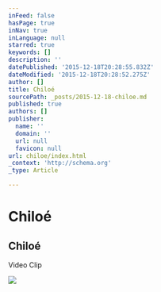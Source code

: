 ```yaml
---
inFeed: false
hasPage: true
inNav: true
inLanguage: null
starred: true
keywords: []
description: ''
datePublished: '2015-12-18T20:28:55.832Z'
dateModified: '2015-12-18T20:28:52.275Z'
author: []
title: Chiloé
sourcePath: _posts/2015-12-18-chiloe.md
published: true
authors: []
publisher:
  name: ''
  domain: ''
  url: null
  favicon: null
url: chiloe/index.html
_context: 'http://schema.org'
_type: Article

---
```

# Chiloé

<article style=""><h1>Chiloé</h1><p>Video Clip</p><img src="https://s3-us-west-2.amazonaws.com/the-grid-img/p/05f2869f3515ba4c62a4cf50487840215a757899.jpg" /></article>